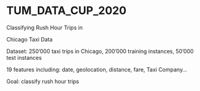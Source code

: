 # TUM_DATA_CUP_2020

Classifying Rush Hour Trips in

Chicago Taxi Data


Dataset: 250’000 taxi trips in Chicago,
200’000 training instances, 50’000 test instances

19 features including: date, geolocation, distance, fare, Taxi
Company…

Goal: classify rush hour trips
